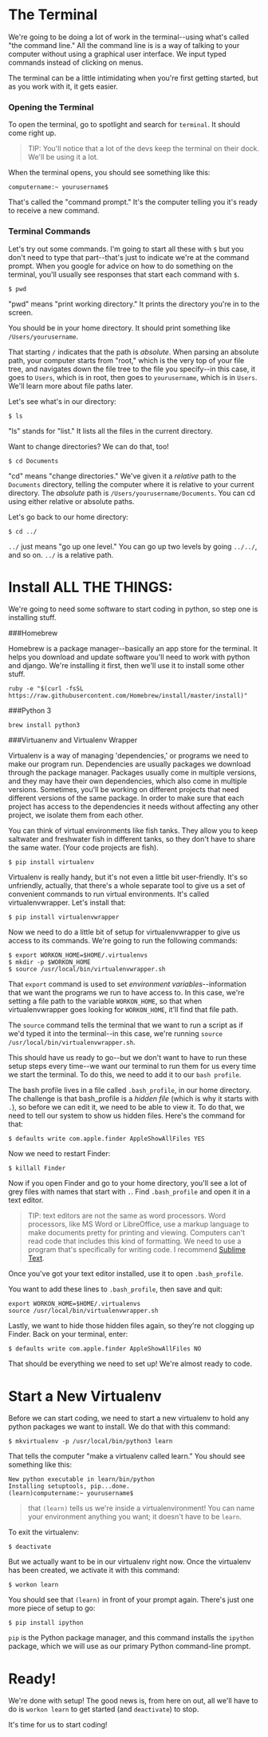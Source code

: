 
# The Terminal

We're going to be doing a lot of work in the terminal--using what's called "the command line." All the command line is is a way of talking to your computer without using a graphical user interface. We input typed commands instead of clicking on menus.

The terminal can be a little intimidating when you're first getting started, but as you work with it, it gets easier.

### Opening the Terminal

To open the terminal, go to spotlight and search for `terminal`. It should come right up.

> TIP: You'll notice that a lot of the devs keep the terminal on their dock. We'll be using it a lot.

When the terminal opens, you should see something like this:

    computername:~ yourusername$

That's called the "command prompt." It's the computer telling you it's ready to receive a new command.

### Terminal Commands

Let's try out some commands. I'm going to start all these with `$` but you don't need to type that part--that's just to indicate we're at the command prompt. When you google for advice on how to do something on the terminal, you'll usually see responses that start each command with `$`.

    $ pwd

"pwd" means "print working directory." It prints the directory you're in to the screen.

You should be in your home directory. It should print something like `/Users/yourusername`.

That starting `/` indicates that the path is *absolute*. When parsing an absolute path, your computer starts from "root," which is the very top of your file tree, and navigates down the file tree to the file you specify--in this case, it goes to `Users`, which is in root, then goes to `yourusername`, which is in `Users`. We'll learn more about file paths later.

Let's see what's in our directory:

    $ ls
    
"ls" stands for "list." It lists all the files in the current directory.

Want to change directories? We can do that, too! 

    $ cd Documents
    
"cd" means "change directories." We've given it a *relative* path to the `Documents` directory, telling the computer where it is relative to your current directory. The *absolute* path is `/Users/yourusername/Documents`. You can cd using either relative or absolute paths.

Let's go back to our home directory:

    $ cd ../
    
`../` just means "go up one level." You can go up two levels by going `../../`, and so on. `../` is a relative path.

# Install ALL THE THINGS:

We're going to need some software to start coding in python, so step one is installing stuff.

###Homebrew

Homebrew is a package manager--basically an app store for the terminal. It helps you download and update software you'll need to work with python and django. We're installing it first, then we'll use it to install some other stuff.

`ruby -e "$(curl -fsSL https://raw.githubusercontent.com/Homebrew/install/master/install)"`

###Python 3

`brew install python3`

###Virtuanenv and Virtualenv Wrapper

Virtualenv is a way of managing 'dependencies,' or programs we need to make our program run. Dependencies are usually packages we download through the package manager. Packages usually come in multiple versions, and they may have their own dependencies, which also come in multiple versions. Sometimes, you'll be working on different projects that need different versions of the same package. In order to make sure that each project has access to the dependencies it needs without affecting any other project, we isolate them from each other.

You can think of virtual environments like fish tanks. They allow you to keep saltwater and freshwater fish in different tanks, so they don't have to share the same water. (Your code projects are fish).

    $ pip install virtualenv
    
Virtualenv is really handy, but it's not even a little bit user-friendly. It's so unfriendly, actually, that there's a whole separate tool to give us a set of convenient commands to run virtual environments. It's called virtualenvwrapper. Let's install that:

    $ pip install virtualenvwrapper
    
Now we need to do a little bit of setup for virtualenvwrapper to give us access to its commands. We're going to run the following commands:

    $ export WORKON_HOME=$HOME/.virtualenvs
    $ mkdir -p $WORKON_HOME
    $ source /usr/local/bin/virtualenvwrapper.sh
    
That `export` command is used to set *environment variables*--information that we want the programs we run to have access to. In this case, we're setting a file path to the variable `WORKON_HOME`, so that when virtualenvwrapper goes looking for `WORKON_HOME`, it'll find that file path.

The `source` command tells the terminal that we want to run a script as if we'd typed it into the terminal--in this case, we're running `source /usr/local/bin/virtualenvwrapper.sh`.

This should have us ready to go--but we don't want to have to run these setup steps every time--we want our terminal to run them for us every time we start the terminal. To do this, we need to add it to our `bash profile`.

The bash profile lives in a file called `.bash_profile`, in our home directory. The challenge is that bash_profile is a *hidden file* (which is why it starts with `.`), so before we can edit it, we need to be able to view it. To do that, we need to tell our system to show us hidden files. Here's the command for that:

    $ defaults write com.apple.finder AppleShowAllFiles YES
    
Now we need to restart Finder:

    $ killall Finder
    
Now if you open Finder and go to your home directory, you'll see a lot of grey files with names that start with `.`. Find `.bash_profile` and open it in a text editor.

> TIP: text editors are not the same as word processors. Word processors, like MS Word or LibreOffice, use a markup language to make documents pretty for printing and viewing. Computers can't read code that includes this kind of formatting. We need to use a program that's specifically for writing code. I recommend [Sublime Text](https://www.sublimetext.com/).

Once you've got your text editor installed, use it to open `.bash_profile`.

You want to add these lines to `.bash_profile`, then save and quit:

    export WORKON_HOME=$HOME/.virtualenvs
    source /usr/local/bin/virtualenvwrapper.sh
    
Lastly, we want to hide those hidden files again, so they're not clogging up Finder. Back on your terminal, enter:

    $ defaults write com.apple.finder AppleShowAllFiles NO
    
That should be everything we need to set up! We're almost ready to code.
    
# Start a New Virtualenv

Before we can start coding, we need to start a new virtualenv to hold any python packages we want to install. We do that with this command:

    $ mkvirtualenv -p /usr/local/bin/python3 learn
    
That tells the computer "make a virtualenv called learn." You should see something like this:

    New python executable in learn/bin/python
    Installing setuptools, pip...done.
    (learn)computername:~ yourusername$
    
> that `(learn)` tells us we're inside a virtualenvironment! You can name your environment anything you want; it doesn't have to be `learn`.

To exit the virtualenv:

    $ deactivate
    
But we actually want to be in our virtualenv right now. Once the virtualenv has been created, we activate it with this command:

    $ workon learn

You should see that `(learn)` in front of your prompt again. There's just one more piece of setup to go:

    $ pip install ipython

`pip` is the Python package manager, and this command installs the `ipython` package, which we will use as our primary Python command-line prompt.

# Ready!

We're done with setup! The good news is, from here on out, all we'll have to do is `workon learn` to get started (and `deactivate`) to stop.

It's time for us to start coding!


